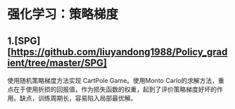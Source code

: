 # 强化学习：策略梯度
## 1.[SPG][https://github.com/liuyandong1988/Policy_gradient/tree/master/SPG] 
使用随机策略梯度方法实现 CartPole Game。使用Monto Carlo的求解方法，重点在于使用折损的回报值，作为损失函数的权重，起到了评价策略梯度好坏的作用。缺点，训练周期长，容易陷入局部最优解。